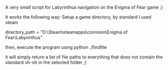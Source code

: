 A very small script for Labyrinthus navigation on the Enigma of Fear game ;)

It works the following way:
Setup a game directory, by standard I used steam

directory_path = "D:\Steam\steamapps\common\Enigma of Fear\Labyrinthus"

then, execute the program using python ./findfile

it will simply return a list of file paths to everything that does not contain the standard uh-oh in the selected folder ;)
